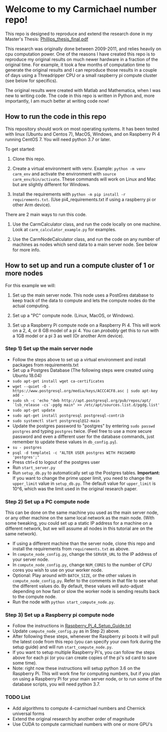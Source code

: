 # Welcome to my Carmichael number repo!

This repo is designed to reproduce and extend the research done in my Master's Thesis:
[Phillips_thesis_final.pdf](Phillips_thesis_final.pdf)

This research was originally done between 2009-2011, and relies heavily on cpu computation power. One of the reasons I have created this repo is to reproduce my original results on much newer hardware in a fraction of the original time. For example, it took a few months of computation time to generate the original results and I can reproduce those results in a couple of days using a Threadripper CPU or a small raspberry pi compute cluster (see below for specifics).

The original results were created with Matlab and Mathematica, when I was new to writing code. The code in this repo is written in Python and, more importantly, I am much better at writing code now!

## How to run the code in this repo

This repository should work on most operating systems. It has been tested with linux (Ubuntu and Centos 7), MacOS, Windows, and on Raspberry Pi 4 running CentOS 7. You will need python 3.7 or later.

To get started:

1) Clone this repo.

2) Create a virtual environment with venv. Example: `python -m venv carm_env` and activate the environment with `source carm_env/bin/activate`. These commands will work on Linux and Mac but are slightly different for Windows.

3) Install the requirements with `python -m pip install -r requirements.txt`. (Use pi4_requirements.txt if using a raspberry pi or other Arm device).

There are 2 main ways to run this code.

1) Use the CarmCalculator class, and run the code locally on one machine. Look at `carm_calculator_example.py` for examples.

2) Use the CarmNodeCalculator class, and run the code on any number of machines as nodes which send data to a main server node. See below for more info.

## How to set up and run a compute cluster of 1 or more nodes
For this example we will:

1) Set up the main server node. This node uses a PostGres database to keep track of the data to compute and lets the compute nodes do the actual computing.

2) Set up a "PC" compute node. (Linux, MacOS, or Windows).

3) Set up a Raspberry Pi compute node on a Raspberry Pi 4. This will work on a 2, 4, or 8 GB model of a pi 4. You can _probably_ get this to run with a 1GB model or a pi 3 as well (Or another Arm device).

### Step 1) Set up the main server node

 - Follow the steps above to set up a virtual environment and install packages from requirements.txt
 - Set up a Postgres Database (The following steps were created using Ubuntu 18.04)
  - `sudo apt-get install wget ca-certificates`
  - `wget --quiet -O - https://www.postgresql.org/media/keys/ACCC4CF8.asc | sudo apt-key add -`
  - ``sudo sh -c 'echo "deb http://apt.postgresql.org/pub/repos/apt/ `lsb_release -cs`-pgdg main" >> /etc/apt/sources.list.d/pgdg.list'``
  - `sudo apt-get update`
  - `sudo apt-get install postgresql postgresql-contrib`
  - `sudo systemctl start postgresql@12-main`
  - Update the postgres password to "postgres" by entering `sudo passwd postgres` and typing `postgres` twice. (Feel free to use a more secure password and even a different user for the database commands, just remember to update these values in `db_config.py`).
  - `su - postgres`
  - `psql -d template1 -c "ALTER USER postgres WITH PASSWORD 'postgres';"`
  - Press ctrl+d to logout of the postgres user
 - Run `start_server.py`
 - Run `setup_db.py` to automatically set up the Postgres tables. **Important:** If you want to change the prime upper limit, you need to change the `upper_limit` value in `setup_db.py`. The default value for `upper_limit` is 10^6, which was the limit used in the original research paper.

### Step 2) Set up a PC compute node

This can be done on the same machine you used as the main server node, or any other machine on the same local network as the main node. (With some tweaking, you could set up a static IP address for a machine on a different network, but we will assume all nodes in this tutorial are on the same network).

 - If using a different machine than the server node, clone this repo and install the requirements from `requirements.txt` as above.
 - In `compute_node_config.py`, change the `SERVER_URL` to the IP address of your server node.
 - In `compute_node_config.py`, change `NUM_CORES` to the number of CPU cores you wish to use on your worker node.
 - Optional: Play around with `BATCH_SIZE`, or the other values in `compute_node_config.py`. Refer to the comments in that file to see what the different values do. By default, these values will auto-adjust depending on how fast or slow the worker node is sending results back to the compute node.
 - Run the node with `python start_compute_node.py`.

### Step 3) Set up a Raspberry pi compute node

 - Follow the instructions in [Raspberry_Pi_4_Setup_Guide.txt](Raspberry_Pi_4_Setup_Guide.txt)
 - Update `compute_node_config.py` as in Step 2) above.
 - After following these steps, whenever the Raspberry pi boots it will pull the latest code from this repo (you can specify your own fork during the setup guide) and will run `start_compute_node.py`.
 - If you want to setup multiple Raspberry Pi's, you can follow the steps above for each pi (or you can create copies of the pi's sd card to save some time).
 - Note: right now these instructions will setup python 3.6 on the Raspberry Pi. This will work fine for computing numbers, but if you plan on using a Raspberry Pi for your main server node, or to run some of the database scripts, you will need python 3.7.

### TODO List
 - Add algorithms to compute 4-carmichael numbers and Chernick universal forms
 - Extend the original research by another order of magnitude
 - Use CUDA to compute carmichael numbers with one or more GPU's

